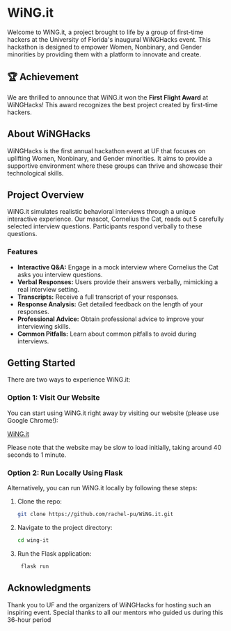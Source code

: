 # WiNG.it

Welcome to WiNG.it, a project brought to life by a group of first-time hackers at the University of Florida's inaugural WiNGHacks event. This hackathon is designed to empower Women, Nonbinary, and Gender minorities by providing them with a platform to innovate and create.

## 🏆 Achievement

We are thrilled to announce that WiNG.it won the **First Flight Award** at WiNGHacks! This award recognizes the best project created by first-time hackers.

## About WiNGHacks

WiNGHacks is the first annual hackathon event at UF that focuses on uplifting Women, Nonbinary, and Gender minorities. It aims to provide a supportive environment where these groups can thrive and showcase their technological skills.

## Project Overview

WiNG.it simulates realistic behavioral interviews through a unique interactive experience. Our mascot, Cornelius the Cat, reads out 5 carefully selected interview questions. Participants respond verbally to these questions.

### Features

- **Interactive Q&A:** Engage in a mock interview where Cornelius the Cat asks you interview questions.
- **Verbal Responses:** Users provide their answers verbally, mimicking a real interview setting.
- **Transcripts:** Receive a full transcript of your responses.
- **Response Analysis:** Get detailed feedback on the length of your responses.
- **Professional Advice:** Obtain professional advice to improve your interviewing skills.
- **Common Pitfalls:** Learn about common pitfalls to avoid during interviews.

## Getting Started

There are two ways to experience WiNG.it:

### Option 1: Visit Our Website

You can start using WiNG.it right away by visiting our website (please use Google Chrome!):

[WiNG.it](https://wing-it.onrender.com/)

Please note that the website may be slow to load initially, taking around 40 seconds to 1 minute.

### Option 2: Run Locally Using Flask

Alternatively, you can run WiNG.it locally by following these steps:

1. Clone the repo:
   ```bash
   git clone https://github.com/rachel-pu/WiNG.it.git

2. Navigate to the project directory:
   ```bash
   cd wing-it

3. Run the Flask application:
   ```bash
    flask run

## Acknowledgments

Thank you to UF and the organizers of WiNGHacks for hosting such an inspiring event.
Special thanks to all our mentors who guided us during this 36-hour period
